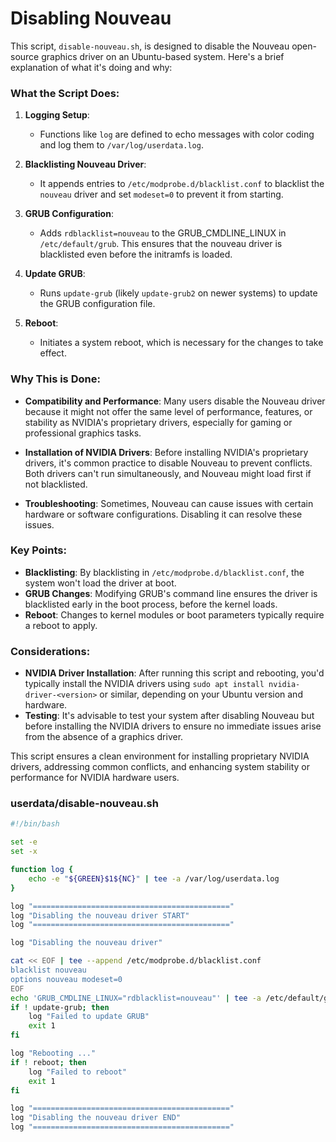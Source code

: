 # Disabling Nouveau

This script, `disable-nouveau.sh`, is designed to disable the Nouveau open-source graphics driver on an Ubuntu-based system. Here's a brief explanation of what it's doing and why:

### What the Script Does:

1. **Logging Setup**:
   - Functions like `log` are defined to echo messages with color coding and log them to `/var/log/userdata.log`.

2. **Blacklisting Nouveau Driver**:
   - It appends entries to `/etc/modprobe.d/blacklist.conf` to blacklist the `nouveau` driver and set `modeset=0` to prevent it from starting.

3. **GRUB Configuration**:
   - Adds `rdblacklist=nouveau` to the GRUB_CMDLINE_LINUX in `/etc/default/grub`. This ensures that the nouveau driver is blacklisted even before the initramfs is loaded.

4. **Update GRUB**:
   - Runs `update-grub` (likely `update-grub2` on newer systems) to update the GRUB configuration file.

5. **Reboot**:
   - Initiates a system reboot, which is necessary for the changes to take effect.

### Why This is Done:

- **Compatibility and Performance**: Many users disable the Nouveau driver because it might not offer the same level of performance, features, or stability as NVIDIA's proprietary drivers, especially for gaming or professional graphics tasks.

- **Installation of NVIDIA Drivers**: Before installing NVIDIA's proprietary drivers, it's common practice to disable Nouveau to prevent conflicts. Both drivers can't run simultaneously, and Nouveau might load first if not blacklisted.

- **Troubleshooting**: Sometimes, Nouveau can cause issues with certain hardware or software configurations. Disabling it can resolve these issues.

### Key Points:

- **Blacklisting**: By blacklisting in `/etc/modprobe.d/blacklist.conf`, the system won't load the driver at boot. 
- **GRUB Changes**: Modifying GRUB's command line ensures the driver is blacklisted early in the boot process, before the kernel loads.
- **Reboot**: Changes to kernel modules or boot parameters typically require a reboot to apply.

### Considerations:

- **NVIDIA Driver Installation**: After running this script and rebooting, you'd typically install the NVIDIA drivers using `sudo apt install nvidia-driver-<version>` or similar, depending on your Ubuntu version and hardware.
- **Testing**: It's advisable to test your system after disabling Nouveau but before installing the NVIDIA drivers to ensure no immediate issues arise from the absence of a graphics driver.

This script ensures a clean environment for installing proprietary NVIDIA drivers, addressing common conflicts, and enhancing system stability or performance for NVIDIA hardware users.

### userdata/disable-nouveau.sh
```bash
#!/bin/bash

set -e
set -x

function log {
    echo -e "${GREEN}$1${NC}" | tee -a /var/log/userdata.log
}

log "============================================"
log "Disabling the nouveau driver START"
log "============================================"

log "Disabling the nouveau driver"

cat << EOF | tee --append /etc/modprobe.d/blacklist.conf
blacklist nouveau
options nouveau modeset=0
EOF
echo 'GRUB_CMDLINE_LINUX="rdblacklist=nouveau"' | tee -a /etc/default/grub > /dev/null
if ! update-grub; then
    log "Failed to update GRUB"
    exit 1
fi

log "Rebooting ..."
if ! reboot; then
    log "Failed to reboot"
    exit 1
fi

log "============================================"
log "Disabling the nouveau driver END"
log "============================================"
```